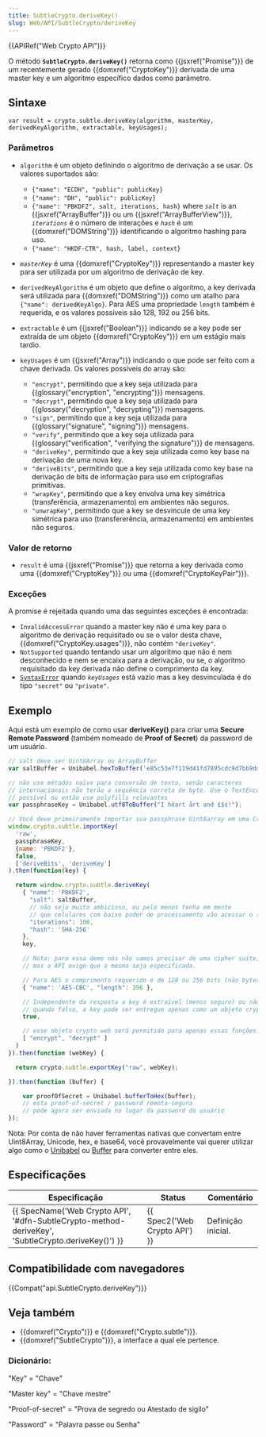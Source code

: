```yaml
---
title: SubtleCrypto.deriveKey()
slug: Web/API/SubtleCrypto/deriveKey
---
```


{{APIRef("Web Crypto API")}}

O método **`SubtleCrypto.deriveKey()`** retorna como {{jsxref("Promise")}} de um recentemente gerado {{domxref("CryptoKey")}} derivada de uma master key e um algoritmo específico dados como parâmetro.

## Sintaxe

```
var result = crypto.subtle.deriveKey(algorithm, masterKey, derivedKeyAlgorithm, extractable, keyUsages);
```

### Parâmetros

- `algorithm` é um objeto definindo o algoritmo de derivação a se usar. Os valores suportados são:

  - `{"name": "ECDH", "public": publicKey}`
  - `{"name": "DH", "public": publicKey}`
  - `{"name": "PBKDF2", salt, iterations, hash}` where _`salt`_ is an {{jsxref("ArrayBuffer")}} ou um {{jsxref("ArrayBufferView")}}, _`iterations`_ é o número de interações e _`hash`_ é um {{domxref("DOMString")}} identificando o algoritmo hashing para uso.
  - `{"name": "HKDF-CTR", hash, label, context}`

- _`masterKey`_ é uma {{domxref("CryptoKey")}} representando a master key para ser utilizada por um algoritmo de derivação de key.
- `derivedKeyAlgorithm` é um objeto que define o algoritmo, a key derivada será utilizada para {{domxref("DOMString")}} como um atalho para `{"name": derivedKeyAlgo}`. Para AES uma propriedade `length` também é requerida, e os valores possíveis são 128, 192 ou 256 bits.
- `extractable` é um {{jsxref("Boolean")}} indicando se a key pode ser extraída de um objeto {{domxref("CryptoKey")}} em um estágio mais tardio.
- `keyUsages` é um {{jsxref("Array")}} indicando o que pode ser feito com a chave derivada. Os valores possíveis do array são:

  - `"encrypt"`, permitindo que a key seja utilizada para {{glossary("encryption", "encrypting")}} mensagens.
  - `"decrypt"`, permitindo que a key seja utilizada para {{glossary("decryption", "decrypting")}} mensagens.
  - `"sign"`, permitindo que a key seja utilizada para {{glossary("signature", "signing")}} mensagens.
  - `"verify"`, permitindo que a key seja utilizada para {{glossary("verification", "verifying the signature")}} de mensagens.
  - `"deriveKey"`, permitindo que a key seja utilizada como key base na derivação de uma nova key.
  - `"deriveBits"`, permitindo que a key seja utilizada como key base na derivação de bits de informação para uso em criptografias primitivas.
  - `"wrapKey"`, permitindo que a key envolva uma key simétrica (transferência, armazenamento) em ambientes não seguros.
  - `"unwrapKey"`, permitindo que a key se desvincule de uma key simétrica para uso (transfererência, armazenamento) em ambientes não seguros.

### Valor de retorno

- `result` é uma {{jsxref("Promise")}} que retorna a key derivada como uma {{domxref("CryptoKey")}} ou uma {{domxref("CryptoKeyPair")}}.

### Exceções

A promise é rejeitada quando uma das seguintes exceções é encontrada:

- `InvalidAccessError` quando a master key não é uma key para o algoritmo de derivação requisitado ou se o valor desta chave, {{domxref("CryptoKey.usages")}}, não contém `"deriveKey"`.
- `NotSupported` quando tentando usar um algoritmo que não é nem desconhecido e nem se encaixa para a derivação, ou se, o algoritmo requisitado da key derivada não define o comprimento da key.
- [`SyntaxError`](/pt-BR/docs/Web/JavaScript/Reference/Global_Objects/SyntaxError) quando _`keyUsages`_ está vazio mas a key desvinculada é do tipo `"secret"` ou `"private"`.

## Exemplo

Aqui está um exemplo de como usar **deriveKey()** para criar uma **Secure Remote Password** (também nomeado de **Proof of Secret**) da password de um usuário.

```js
// salt deve ser Uint8Array ou ArrayBuffer
var saltBuffer = Unibabel.hexToBuffer('e85c53e7f119d41fd7895cdc9d7bb9dd');

// não use métodos naïve para conversão de texto, senão caracteres
// internacionais não terão a sequência correta de byte. Use o TextEncoder quando
// possível ou então use polyfills relevantes
var passphraseKey = Unibabel.utf8ToBuffer("I hëart årt and £$¢!");

// Você deve primeiramente importar sua passphrase Uint8array em uma CryptoKey
window.crypto.subtle.importKey(
  'raw',
  passphraseKey,
  {name: 'PBKDF2'},
  false,
  ['deriveBits', 'deriveKey']
).then(function(key) {

  return window.crypto.subtle.deriveKey(
    { "name": 'PBKDF2',
      "salt": saltBuffer,
      // não seja muito ambicioso, ou pelo menos tenha em mente
      // que celulares com baixo poder de processamento vão acessar o seu app
      "iterations": 100,
      "hash": 'SHA-256'
    },
    key,

    // Nota: para essa demo nós não vamos precisar de uma cipher suite,
    // mas a API exige que a mesma seja especificada.

    // Para AES o comprimento requerido é de 128 ou 256 bits (não bytes)
    { "name": 'AES-CBC', "length": 256 },

    // Independente da resposta a key é extraível (menos seguro) ou não extraível (mais seguro),
    // quando falso, a key pode ser entregue apenas como um objeto crypto web, não inspecionado
    true,

    // esse objeto crypto web será permitido para apenas essas funções:
    [ "encrypt", "decrypt" ]
  )
}).then(function (webKey) {

  return crypto.subtle.exportKey("raw", webKey);

}).then(function (buffer) {

    var proofOfSecret = Unibabel.bufferToHex(buffer);
    // esta proof-of-secret / password remota-segura
    // pode agora ser enviada no lugar da password do usuário
});
```

Nota: Por conta de não haver ferramentas nativas que convertam entre Uint8Array, Unicode, hex, e base64, você provavelmente vai querer utilizar algo como o [Unibabel](https://github.com/coolaj86/unibabel-js) ou [Buffer](https://github.com/feross/buffer) para converter entre eles.

## Especificações

| Especificação                                                                                                                        | Status                                   | Comentário         |
| ------------------------------------------------------------------------------------------------------------------------------------ | ---------------------------------------- | ------------------ |
| {{ SpecName('Web Crypto API', '#dfn-SubtleCrypto-method-deriveKey', 'SubtleCrypto.deriveKey()') }} | {{ Spec2('Web Crypto API') }} | Definição inicial. |

## Compatibilidade com navegadores

{{Compat("api.SubtleCrypto.deriveKey")}}

## Veja também

- {{domxref("Crypto")}} e {{domxref("Crypto.subtle")}}.
- {{domxref("SubtleCrypto")}}, a interface a qual ele pertence.

### Dicionário:

"Key" = "Chave"

"Master key" = "Chave mestre"

"Proof-of-secret" = "Prova de segredo ou Atestado de sigilo"

"Password" = "Palavra passe ou Senha"
